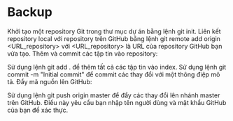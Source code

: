 # Backup
Khởi tạo một repository Git trong thư mục dự án bằng lệnh git init.
Liên kết repository local với repository trên GitHub bằng lệnh git remote add origin <URL_repository> với <URL_repository> là URL của repository GitHub bạn vừa tạo.
Thêm và commit các tập tin vào repository:

Sử dụng lệnh git add . để thêm tất cả các tập tin vào index.
Sử dụng lệnh git commit -m "Initial commit" để commit các thay đổi với một thông điệp mô tả.
Đẩy mã nguồn lên GitHub:

Sử dụng lệnh git push origin master để đẩy các thay đổi lên nhánh master trên GitHub.
Điều này yêu cầu bạn nhập tên người dùng và mật khẩu GitHub của bạn để xác thực.
